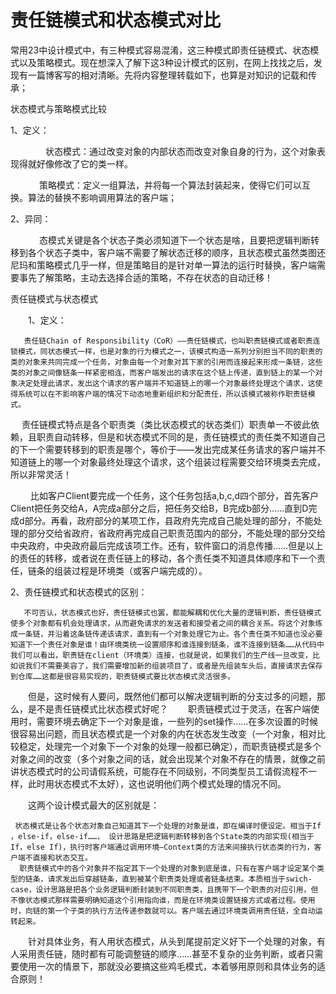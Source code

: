 # 责任链模式和状态模式对比

常用23中设计模式中，有三种模式容易混淆，这三种模式即责任链模式、状态模式以及策略模式。现在想深入了解下这3种设计模式的区别，在网上找找之后，发现有一篇博客写的相对清晰。先将内容整理转载如下，也算是对知识的记载和传承；

状态模式与策略模式比较

1、定义：

　　　　状态模式：通过改变对象的内部状态而改变对象自身的行为，这个对象表现得就好像修改了它的类一样。

　　　  策略模式：定义一组算法，并将每一个算法封装起来，使得它们可以互换。算法的替换不影响调用算法的客户端；

2、异同：

　　　  态模式关键是各个状态子类必须知道下一个状态是啥，且要把逻辑判断转移到各个状态子类中，客户端不需要了解状态迁移的顺序，且状态模式虽然类图还尼玛和策略模式几乎一样，但是策略目的是针对单一算法的运行时替换，客户端需要事先了解策略，主动去选择合适的策略，不存在状态的自动迁移！

责任链模式与状态模式

　　1、定义：

       责任链Chain of Responsibility（CoR）——责任链模式，也叫职责链模式或者职责连锁模式，同状态模式一样，也是对象的行为模式之一，该模式构造一系列分别担当不同的职责的类的对象来共同完成一个任务，对象由每一个对象对其下家的引用而连接起来形成一条链，这些类的对象之间像链条一样紧密相连，而客户端发出的请求在这个链上传递，直到链上的某一个对象决定处理此请求，发出这个请求的客户端并不知道链上的哪一个对象最终处理这个请求，这使得系统可以在不影响客户端的情况下动态地重新组织和分配责任，所以该模式被称作职责链模式。

　    责任链模式特点是各个职责类（类比状态模式的状态类们）职责单一不彼此依赖，且职责自动转移，但是和状态模式不同的是，责任链模式的责任类不知道自己的下一个需要转移到的职责是哪个，等价于——发出完成某任务请求的客户端并不知道链上的哪一个对象最终处理这个请求，这个组装过程需要交给环境类去完成，所以非常灵活！

　　  比如客户Client要完成一个任务，这个任务包括a,b,c,d四个部分，首先客户Client把任务交给A，A完成a部分之后，把任务交给B，B完成b部分……直到D完成d部分。再看，政府部分的某项工作，县政府先完成自己能处理的部分，不能处理的部分交给省政府，省政府再完成自己职责范围内的部分，不能处理的部分交给中央政府，中央政府最后完成该项工作。还有，软件窗口的消息传播……但是以上的责任的转移，或者说在责任链上的移动，各个责任类不知道具体顺序和下一个责任，链条的组装过程是环境类（或客户端完成的）。

2、责任链模式和状态模式的区别：

       不可否认，状态模式也好，责任链模式也罢，都能解耦和优化大量的逻辑判断，责任链模式使多个对象都有机会处理请求，从而避免请求的发送者和接受者之间的耦合关系。将这个对象练成一条链，并沿着这条链传递该请求，直到有一个对象处理它为止。各个责任类不知道也没必要知道下一个责任对象是谁！由环境类统一设置顺序和谁连接到链条，谁不连接到链条……从代码中我们可以看出，职责链在client（环境类）连接，也就是说，如果我们的生产线一旦改变，比如说我们不需要美容了，我们需要增加新的组装项目了，或者是先组装车头后，直接请求去保存到仓库……这都是很容易实现的，职责链模式要比状态模式灵活很多。
　　但是，这时候有人要问，既然他们都可以解决逻辑判断的分支过多的问题，那么，是不是责任链模式比状态模式好呢？
　　职责链模式过于灵活，在客户端使用时，需要环境去确定下一个对象是谁，一些列的set操作……在多次设置的时候很容易出问题，而且状态模式是一个对象的内在状态发生改变（一个对象，相对比较稳定，处理完一个对象下一个对象的处理一般都已确定），而职责链模式是多个对象之间的改变（多个对象之间的话，就会出现某个对象不存在的情景，就像之前讲状态模式时的公司请假系统，可能存在不同级别，不同类型员工请假流程不一样，此时用状态模式不太好），这也说明他们两个模式处理的情况不同。

　　这两个设计模式最大的区别就是：

     状态模式是让各个状态对象自己知道其下一个处理的对象是谁，即在编译时便设定。相当于If ，else-if，else-if……， 设计思路是把逻辑判断转移到各个State类的内部实现(相当于If，else If)，执行时客户端通过调用环境—Context类的方法来间接执行状态类的行为，客户端不直接和状态交互。
      职责链模式中的各个对象并不指定其下一个处理的对象到底是谁，只有在客户端才设定某个类型的链条，请求发出后穿越链条，直到被某个职责类处理或者链条结束。本质相当于swich-case，设计思路是把各个业务逻辑判断封装到不同职责类，且携带下一个职责的对应引用，但不像状态模式那样需要明确知道这个引用指向谁，而是在环境类设置链接方式或者过程。使用时，向链的第一个子类的执行方法传递参数就可以。客户端去通过环境类调用责任链，全自动运转起来。
　　针对具体业务，有人用状态模式，从头到尾提前定义好下一个处理的对象，有人采用责任链，随时都有可能调整链的顺序……甚至不复杂的业务判断，或者只需要使用一次的情景下，那就没必要搞这些鸡毛模式，本着够用原则和具体业务的适合原则！
